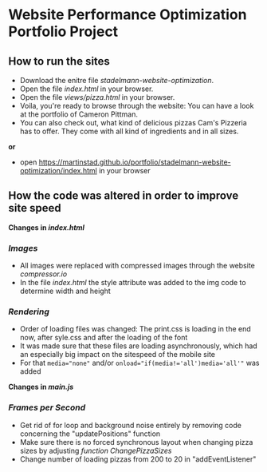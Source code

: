# Website Performance Optimization Portfolio Project

## How to run the sites

* Download the enitre file _stadelmann-website-optimization_.
* Open the file _index.html_ in your browser.
* Open the file _views/pizza.html_ in your browser.
* Voila, you're ready to browse through the website: You can have a look at the portfolio of Cameron Pittman.
* You can also check out, what kind of delicious pizzas Cam's Pizzeria has to offer. They come with all kind of ingredients and in all sizes.

**or**

* open https://martinstad.github.io/portfolio/stadelmann-website-optimization/index.html in your browser

## How the code was altered in order to improve site speed

**Changes in _index.html_**

### _Images_

* All images were replaced with compressed images through the website _compressor.io_
* In the file _index.html_ the style attribute was added to the img code to determine width and height

### _Rendering_

* Order of loading files was changed: The print.css is loading in the end now, after syle.css and after the loading of the font
* It was made sure that these files are loading asynchronously, which had an especially big impact on the sitespeed of the mobile site
* For that `media="none"` and/or  `onload="if(media!='all')media='all'"` was added

**Changes in _main.js_**

### _Frames per Second_
* Get rid of for loop and background noise entirely by removing code concerning the "updatePositions" function
* Make sure there is no forced synchronous layout when changing pizza sizes by adjusting _function ChangePizzaSizes_
* Change number of loading pizzas from 200 to 20 in "addEventListener"
